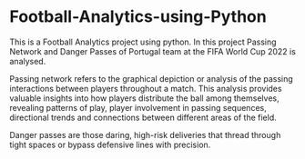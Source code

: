 # Football-Analytics-using-Python
This is a Football Analytics project using python. In this project Passing Network and Danger Passes of Portugal team at the FIFA World Cup 2022 is analysed. 

Passing network refers to the graphical depiction or analysis of the passing interactions between players throughout a match. This analysis provides valuable insights into how players distribute the ball among themselves, revealing patterns of play, player involvement in passing sequences, directional trends and connections between different areas of the field.

Danger passes are those daring, high-risk deliveries that thread through tight spaces or bypass defensive lines with precision.
